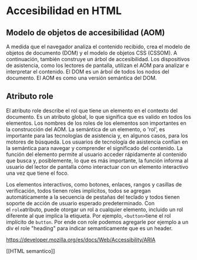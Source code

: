 # Accesibilidad en HTML

## Modelo de objetos de accesibilidad (AOM)

A medida que el navegador analiza el contenido recibido, crea el modelo de objetos de documento (DOM) y el modelo de objetos CSS (CSSOM). A continuación, también construye un árbol de accesibilidad. Los dispositivos de asistencia, como los lectores de pantalla, utilizan el AOM para analizar e interpretar el contenido. El DOM es un árbol de todos los nodos del documento. El AOM es como una versión semántica del DOM.

## Atributo role
El atributo role describe el rol que tiene un elemento en el contexto del documento. Es un atributo global, lo que significa que es valido en todos los elementos. Los nombres de los roles de los elementos son importantes en la construcción del AOM. La semántica de un elemento, o 'rol', es importante para las tecnologías de asistencia y, en algunos casos, para los motores de búsqueda. Los usuarios de tecnología de asistencia confían en la semántica para navegar y comprender el significado del contenido. La función del elemento permite al usuario acceder rápidamente al contenido que busca y, posiblemente, lo que es más importante, la función informa al usuario del lector de pantalla cómo interactuar con un elemento interactivo una vez que tiene el foco.

Los elementos interactivos, como botones, enlaces, rangos y casillas de verificación, todos tienen roles implícitos, todos se agregan automáticamente a la secuencia de pestañas del teclado y todos tienen soporte de acción de usuario esperado predeterminado. Con el `role`atributo, puede otorgar un rol a cualquier elemento, incluido un rol diferente al que implica la etiqueta. Por ejemplo, `<button>`tiene el rol implícito de `button`. Por ende con role podemos agregarle por ejemplo a un div el role "heading" para indicar semanticamente que es un header.

https://developer.mozilla.org/es/docs/Web/Accessibility/ARIA


[[HTML semantico]]